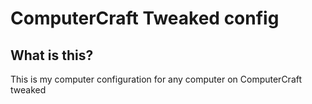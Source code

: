# ComputerCraft Tweaked config

## What is this?
This is my computer configuration for any computer on ComputerCraft tweaked

